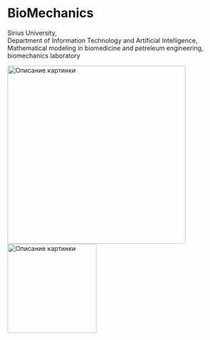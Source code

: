 # BioMechanics
Sirius University,  
Department of Information Technology and Artificial Intelligence,  
Mathematical modeling in biomedicine and petreleum engineering,  
biomechanics laboratory

<image src="https://biomolecula.ru/img/content/logo-unisirius.png" alt="Описание картинки" width="400"> <image src="https://yt3.googleusercontent.com/ytc/AL5GRJXIeMRijXBvlIipDyAORbhmjUnix0HlG9GwoYmW=s900-c-k-c0x00ffffff-no-rj" alt="Описание картинки" width="200">
